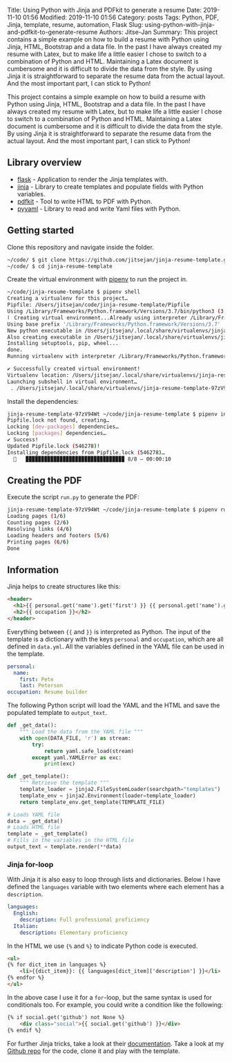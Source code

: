 Title: Using Python with Jinja and PDFkit to generate a resume
Date: 2019-11-10 01:56
Modified: 2019-11-10 01:56
Category: posts
Tags: Python, PDF, Jinja, template, resume, automation, Flask
Slug: using-python-with-jinja-and-pdfkit-to-generate-resume
Authors: Jitse-Jan
Summary: This project contains a simple example on how to build a resume with Python using Jinja, HTML, Bootstrap and a data file. In the past I have always created my resume with Latex, but to make life a little easier I chose to switch to a combination of Python and HTML. Maintaining a Latex document is cumbersome and it is difficult to divide the data from the style. By using Jinja it is straightforward to separate the resume data from the actual layout. And the most important part, I can stick to Python!

This project contains a simple example on how to build a resume with Python using Jinja, HTML, Bootstrap and a data file. In the past I have always created my resume with Latex, but to make life a little easier I chose to switch to a combination of Python and HTML. Maintaining a Latex document is cumbersome and it is difficult to divide the data from the style. By using Jinja it is straightforward to separate the resume data from the actual layout. And the most important part, I can stick to Python!

## Library overview
- [flask](https://palletsprojects.com/p/flask/) - Application to render the Jinja templates with.
- [jinja](https://palletsprojects.com/p/jinja/) - Library to create templates and populate fields with Python variables.
- [pdfkit](https://pypi.org/project/pdfkit/) - Tool to write HTML to PDF with Python.
- [pyyaml](https://pypi.org/project/PyYAML/) - Library to read and write Yaml files with Python.

## Getting started

Clone this repository and navigate inside the folder.

```bash
~/code/ $ git clone https://github.com/jitsejan/jinja-resume-template.git
~/code/ $ cd jinja-resume-template
```

Create the virtual environment with [pipenv](https://pipenv.kennethreitz.org/en/latest/) to run the project in.

```bash
~/code/jinja-resume-template $ pipenv shell
Creating a virtualenv for this project…
Pipfile: /Users/jitsejan/code/jinja-resume-template/Pipfile
Using /Library/Frameworks/Python.framework/Versions/3.7/bin/python3 (3.7.4) to create virtualenv…
⠇ Creating virtual environment...Already using interpreter /Library/Frameworks/Python.framework/Versions/3.7/bin/python3
Using base prefix '/Library/Frameworks/Python.framework/Versions/3.7'
New python executable in /Users/jitsejan/.local/share/virtualenvs/jinja-resume-template-97zV94Wt/bin/python3
Also creating executable in /Users/jitsejan/.local/share/virtualenvs/jinja-resume-template-97zV94Wt/bin/python
Installing setuptools, pip, wheel...
done.
Running virtualenv with interpreter /Library/Frameworks/Python.framework/Versions/3.7/bin/python3

✔ Successfully created virtual environment!
Virtualenv location: /Users/jitsejan/.local/share/virtualenvs/jinja-resume-template-97zV94Wt
Launching subshell in virtual environment…
 . /Users/jitsejan/.local/share/virtualenvs/jinja-resume-template-97zV94Wt/bin/activate
```

Install the dependencies:

```bash
jinja-resume-template-97zV94Wt ~/code/jinja-resume-template $ pipenv install
Pipfile.lock not found, creating…
Locking [dev-packages] dependencies…
Locking [packages] dependencies…
✔ Success!
Updated Pipfile.lock (546278)!
Installing dependencies from Pipfile.lock (546278)…
  🐍   ▉▉▉▉▉▉▉▉▉▉▉▉▉▉▉▉▉▉▉▉▉▉▉▉▉▉▉▉▉▉▉▉ 8/8 — 00:00:10
```

## Creating the PDF

Execute the script `run.py` to generate the PDF:

```bash
jinja-resume-template-97zV94Wt ~/code/jinja-resume-template $ pipenv run python run.py
Loading pages (1/6)
Counting pages (2/6)
Resolving links (4/6)
Loading headers and footers (5/6)
Printing pages (6/6)
Done
```

## Information

Jinja helps to create structures like this:

```html
<header>
  <h1>{{ personal.get('name').get('first') }} {{ personal.get('name').get('last') }}</h1>
  <h2>{{ occupation }}</h2>
</header>
```

Everything between `{{` and `}}` is interpreted as Python. The input of the template is a dictionary with the keys `personal` and `occupation`, which are all defined in `data.yml`. All the variables defined in the YAML file can be used in the template. 

```yaml
personal:
  name: 
    first: Pete
    last: Peterson
occupation: Resume builder
```

The following Python script will load the YAML and the HTML and save the populated template to `output_text`.

```python
def _get_data():
    """ Load the data from the YAML file """
    with open(DATA_FILE, 'r') as stream:
        try:
            return yaml.safe_load(stream)
        except yaml.YAMLError as exc:
            print(exc)

def _get_template():
  	""" Retrieve the template """
    template_loader = jinja2.FileSystemLoader(searchpath="templates")
    template_env = jinja2.Environment(loader=template_loader)
    return template_env.get_template(TEMPLATE_FILE)

# Loads YAML file
data = _get_data()
# Loads HTML file
template = _get_template()
# Fills in the variables in the HTML file
output_text = template.render(**data)
```

### Jinja for-loop

With Jinja it is also easy to loop through lists and dictionaries. Below I have defined the `languages` variable with two elements where each element has a `description`. 

```yaml
languages:
  English:
    description: Full professional proficiency
  Italian:
    description: Elementary proficiency
```

In the HTML we use `{%` and `%}` to indicate Python code is executed. 

```html
<ul>
{% for dict_item in languages %}
    <li>{{dict_item}}: {{ languages[dict_item]['description'] }}</li>  
{% endfor %}  
</ul>
```

In the above case I use it for a `for`-loop, but the same syntax is used for conditionals too. For example, you could write a condition like the following:

```html
{% if social.get('github') not None %}
	<div class="social">{{ social.get('github') }}</div>
{% endif %}
```

For further Jinja tricks, take a look at their [documentation](https://jinja.palletsprojects.com/en/2.10.x/). Take a look at my [Github repo](https://github.com/jitsejan/jinja-resume-template) for the code, clone it and play with the template.